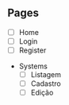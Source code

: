 ## Pages

- [ ] Home
- [ ] Login
- [ ] Register
- Systems
    - [ ] Listagem
    - [ ] Cadastro
    - [ ] Edição